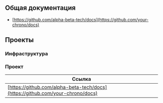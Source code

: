 ## Общая документация

- [https://github.com/alpha-beta-tech/docs](https://github.com/your-chrono/docs)

## Проекты

### Инфраструктура

### Проект

| Ссылка                       |       
| ---------------------------- | 
| [https://github.com/alpha-beta-tech/docs](https://github.com/your-chrono/docs) | 
